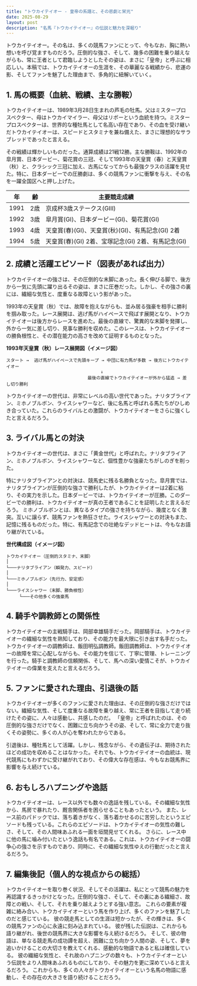 ```yaml
---
title: "トウカイテイオー - 皇帝の系譜と、その悲劇と栄光"
date: 2025-08-29
layout: post
description: "名馬『トウカイテイオー』の伝説と魅力を深堀り"
---
```


トウカイテイオー。その名は、多くの競馬ファンにとって、今もなお、胸に熱い想いを呼び覚ますものだろう。圧倒的な強さ、そして、幾多の困難を乗り越えながらも、常に王者として君臨しようとしたその姿は、まさに「皇帝」と呼ぶに相応しい。本稿では、トウカイテイオーの生涯を、その華麗なる戦績から、悲運の影、そしてファンを魅了した理由まで、多角的に紐解いていく。


## 1. 馬の概要（血統、戦績、主な勝鞍）

トウカイテイオーは、1989年3月28日生まれの芦毛の牡馬。父はミスタープロスペクター、母はトウカイマイラー、母父はリボーという血統を持つ。ミスタープロスペクターは、世界的な種牡馬として名高い存在であり、その血を受け継いだトウカイテイオーは、スピードとスタミナを兼ね備えた、まさに理想的なサラブレッドであったと言える。

その戦績は輝かしいものだった。通算成績は21戦12勝。主な勝鞍は、1992年の皐月賞、日本ダービー、菊花賞の三冠、そして1993年の天皇賞（春）と天皇賞（秋）と、クラシック三冠に加え、古馬になってからも最強クラスの活躍を見せた。特に、日本ダービーでの圧勝劇は、多くの競馬ファンに衝撃を与え、その名を一躍全国区へと押し上げた。

| 年 | 齢 | 主要競走成績 |
|---|---|---|
| 1991 | 2歳 |  京成杯3歳ステークス(GⅢ) |
| 1992 | 3歳 | 皐月賞(GⅠ)、日本ダービー(GⅠ)、菊花賞(GⅠ) |
| 1993 | 4歳 | 天皇賞(春)(GⅠ)、天皇賞(秋)(GⅠ)、有馬記念(GⅠ) 2着 |
| 1994 | 5歳 |  天皇賞(春)(GⅠ) 2着、宝塚記念(GⅠ) 2着、有馬記念(GⅠ) |


## 2. 成績と活躍エピソード（図表があれば出力）

トウカイテイオーの強さは、その圧倒的な末脚にあった。長く伸びる脚で、後方から一気に先頭に躍り出るその姿は、まさに圧巻だった。しかし、その強さの裏には、繊細な気性と、度重なる故障という影があった。

1993年の天皇賞（秋）では、故障を抱えながらも、並み居る強豪を相手に勝利を掴み取った。レース展開は、逃げ馬がハイペースで飛ばす展開となり、トウカイテイオーは後方からレースを進めた。最後の直線で、驚異的な末脚を発揮し、外から一気に差し切り、見事な勝利を収めた。このレースは、トウカイテイオーの勝負根性と、その潜在能力の高さを改めて証明するものとなった。

**1993年天皇賞（秋）レース展開図（イメージ図）**

```
スタート →  逃げ馬がハイペースで先頭キープ → 中団に有力馬が多数 → 後方にトウカイテイオー
                                    ↓
                               最後の直線でトウカイテイオーが外から猛追 → 差し切り勝利
```

トウカイテイオーの世代は、非常にレベルの高い世代であった。ナリタブライアン、ミホノブルボン、ライスシャワーなど、後に名馬と呼ばれる馬たちがひしめき合っていた。これらのライバルとの激闘が、トウカイテイオーをさらに強くしたと言えるだろう。


## 3. ライバル馬との対決

トウカイテイオーの世代は、まさに「黄金世代」と呼ばれた。ナリタブライアン、ミホノブルボン、ライスシャワーなど、個性豊かな強豪たちがしのぎを削った。

特にナリタブライアンとの対決は、競馬史に残る名勝負となった。皐月賞では、ナリタブライアンが圧倒的な強さで勝利したが、トウカイテイオーは2着に粘り、その実力を示した。日本ダービーでは、トウカイテイオーが圧勝。このダービーでの勝利は、トウカイテイオーが真の王者であることを証明したと言えるだろう。  ミホノブルボンとは、異なるタイプの強さを持ちながら、幾度となく激突。互いに譲らず、競馬ファンを熱狂させた。ライスシャワーとの対決もまた、記憶に残るものだった。特に、有馬記念での壮絶なデッドヒートは、今もなお語り継がれている。

**世代構成図（イメージ図）**

```
トウカイテイオー（圧倒的スタミナ、末脚）
│
└───ナリタブライアン（瞬発力、スピード）
│
└───ミホノブルボン（先行力、安定感）
│
└───ライスシャワー（末脚、勝負根性）
     └───その他多くの強豪馬
```


## 4. 騎手や調教師との関係性

トウカイテイオーの主戦騎手は、岡部幸雄騎手だった。岡部騎手は、トウカイテイオーの繊細な気性を熟知しており、その能力を最大限に引き出す名手だった。  トウカイテイオーの調教師は、飯田明弘調教師。飯田調教師は、トウカイテイオーの故障を常に心配しながらも、その能力を信じて、丁寧に管理、トレーニングを行った。騎手と調教師の信頼関係、そして、馬への深い愛情こそが、トウカイテイオーの偉業を支えたと言えるだろう。


## 5. ファンに愛された理由、引退後の話

トウカイテイオーが多くのファンに愛された理由は、その圧倒的な強さだけではない。繊細な気性、そして度重なる故障を乗り越え、常に王者を目指して走り続けたその姿に、人々は感動し、共感したのだ。  「皇帝」と呼ばれたのは、その圧倒的な強さだけでなく、困難に立ち向かうその姿、そして、常に全力で走り抜くその姿勢に、多くの人が心を奪われたからである。

引退後は、種牡馬として活躍。しかし、残念ながら、その遺伝子は、期待されたほどの成功を収めることはなかった。それでも、トウカイテイオーの血統は、現代競馬にもわずかに受け継がれており、その偉大な存在感は、今もなお競馬界に影響を与え続けている。


## 6. おもしろハプニングや逸話

トウカイテイオーは、レース以外でも数々の逸話を残している。その繊細な気性から、馬房で暴れたり、厩舎関係者を困らせることもあったという。  また、レース前のパドックでは、落ち着きがなく、落ち着かせるのに苦労したというエピソードも残っている。これらのエピソードは、トウカイテイオーの気性の難しさ、そして、その人間味あふれる一面を垣間見せてくれる。  さらに、レース中に他の馬に噛み付いたという逸話も有名である。これは、トウカイテイオーの闘争心の強さを示すものであり、同時に、その繊細な気性ゆえの行動だったと言えるだろう。


## 7. 編集後記（個人的な視点からの総括）

トウカイテイオーを取り巻く状況、そしてその活躍は、私にとって競馬の魅力を再認識するきっかけとなった。圧倒的な強さ、そして、その裏にある繊細さ、故障との戦い、そして、それを乗り越えようとする強い意志。  これらの要素が複雑に絡み合い、トウカイテイオーという馬を作り上げ、多くのファンを魅了したのだと感じている。  彼の競走馬としての生涯は短かったが、その輝きは、多くの競馬ファンの心に永遠に刻み込まれている。  彼が残した伝説は、これからも語り継がれ、後世の競馬界に大きな影響を与え続けるだろう。  そして、彼の物語は、単なる競走馬の成功譚を超え、困難に立ち向かう人間の姿、そして、夢を追いかけることの大切さを教えてくれる、感動的な物語であると私は確信している。  彼の繊細な気性と、それ故のハプニングの数々も、トウカイテイオーという伝説をより人間味あふれるものにしており、その魅力を更に深めていると言えるだろう。  これからも、多くの人々がトウカイテイオーという名馬の物語に感動し、その存在の大きさを語り続けることだろう。
